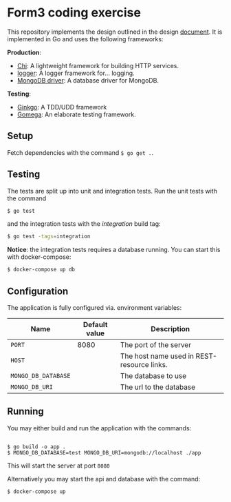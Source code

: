 # Form3 coding exercise

This repository implements the design outlined in the design [document](https://github.com/budde377/form3/raw/master/design.pdf).
It is implemented in Go and uses the following frameworks:

**Production**:

* [Chi](https://github.com/go-chi/chi): A lightweight framework for building HTTP services.
* [logger](https://github.com/google/logger): A logger framework for... logging.
* [MongoDB driver](https://go.mongodb.org/mongo-driver): A database driver for MongoDB.


**Testing**:
* [Ginkgo](https://github.com/onsi/ginkgo): A TDD/UDD framework
* [Gomega](https://github.com/onsi/gomega): An elaborate testing framework.

## Setup

Fetch dependencies with the command `$ go get .`.

## Testing

The tests are split up into unit and integration tests. Run the unit tests with the command

```bash
$ go test
```

and the integration tests with the *integration* build tag:

```bash
$ go test -tags=integration
```

**Notice**: the integration tests requires a database running. You 
can start this with docker-compose:

```bash
$ docker-compose up db
```


## Configuration

The application is fully configured via. environment variables:

| Name | Default value | Description 
|---|---|---|
| `PORT` | 8080 | The port of the server |
| `HOST` | | The host name used in REST-resource links. |
| `MONGO_DB_DATABASE` | | The database to use |
| `MONGO_DB_URI` | | The url to the database |


## Running

You may either build and run the application with the commands:

```base

$ go build -o app .
$ MONGO_DB_DATABASE=test MONGO_DB_URI=mongodb://localhost ./app

```

This will start the server at port `8080`


Alternatively you may start the api and database with the command:

```sh
$ docker-compose up
```
